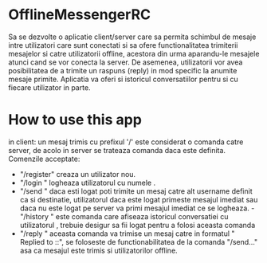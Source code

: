 # OfflineMessengerRC
Sa se dezvolte o aplicatie client/server care sa permita schimbul de mesaje intre utilizatori care sunt conectati si sa ofere functionalitatea trimiterii mesajelor si catre utilizatorii offline, acestora din urma aparandu-le mesajele atunci cand se vor conecta la server. De asemenea, utilizatorii vor avea posibilitatea de a trimite un raspuns (reply) in mod specific la anumite mesaje primite. Aplicatia va oferi si istoricul conversatiilor pentru si cu fiecare utilizator in parte.
# How to use this app
in client: un mesaj trimis cu prefixul '/' este considerat o comanda catre server, de acolo in server se trateaza comanda daca este definita.
Comenzile acceptate: 
- "/register" creaza un utilizator nou.
- "/login <username>" logheaza utilizatorul cu numele <username>.
- "/send <destinatie> <mesaj>" daca esti logat poti trimite un mesaj catre alt username definit ca si destinatie, utilizatorul <destinatie> daca este logat primeste mesajul imediat sau daca nu este logat pe server va primi mesajul imediat ce se logheaza.
-"/history <username>" este comanda care afiseaza istoricul conversatiei cu utilizatorul <username>, trebuie desigur sa fii logat pentru a folosi aceasta comanda
- "/reply <username> <idMesaj> <mesajulRaspuns>" aceasta comanda va trimise un mesaj catre <username> in formatul "<usernameCurent> Replied to <username>:<mesajul de la idMesaj>:<mesajulRaspuns>", se foloseste de functionabilitatea de la comanda "/send..." asa ca mesajul este trimis si utilizatorilor offline.
